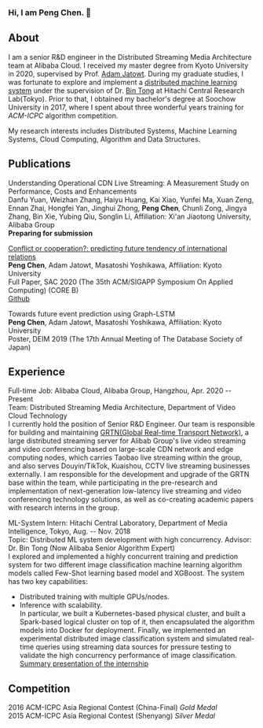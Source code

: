### Hi, I am Peng Chen. 👋 

## About

I am a senior R&D engineer in the Distributed Streaming Media Architecture team at Alibaba Cloud. I received my master degree from Kyoto University in 2020, supervised by Prof. [Adam Jatowt](https://adammo12.github.io/adamjatowt/). During my graduate studies, I was fortunate to explore and implement a [distributed machine learning system](https://github.com/Natureal/Distribution_intern) under the supervision of Dr. [Bin Tong](https://ieeexplore.ieee.org/author/37532385600) at Hitachi Central Research Lab(Tokyo). Prior to that, I obtained my bachelor's degree at Soochow University in 2017, where I spent about three wonderful years training for *ACM-ICPC* algorithm competition.

My research interests includes Distributed Systems, Machine Learning Systems, Cloud Computing, Algorithm and Data Structures.

## Publications

Understanding Operational CDN Live Streaming: A Measurement Study on Performance, Costs and Enhancements  
Danfu Yuan, Weizhan Zhang, Haiyu Huang, Kai Xiao, Yunfei Ma, Xuan Zeng, Ennan Zhai, Hongfei Yan, Jinghui Zhong, **Peng Chen**, Chunli Zong, Jingya Zhang, Bin Xie, Yubing Qiu, Songlin Li, Affiliation: Xi'an Jiaotong University, Alibaba Group  
**Preparing for submission**

[Conflict or cooperation?: predicting future tendency of international relations](https://dl.acm.org/doi/pdf/10.1145/3341105.3373929)   
**Peng Chen**, Adam Jatowt, Masatoshi Yoshikawa, Affiliation: Kyoto University  
Full Paper, SAC 2020 (The 35th ACM/SIGAPP Symposium On Applied Computing) (CORE B)  
[Github](https://github.com/Natureal/Conflict_Or_Cooperation)


Towards future event prediction using Graph-LSTM  
**Peng Chen**, Adam Jatowt, Masatoshi Yoshikawa, Affiliation: Kyoto University  
Poster, DEIM 2019 (The 17th Annual Meeting of The Database Society of Japan)

## Experience
Full-time Job: Alibaba Cloud, Alibaba Group, Hangzhou, Apr. 2020 -- Present  
Team: Distributed Streaming Media Architecture, Department of Video Cloud Technology  
I currently hold the position of Senior R\&D Engineer. Our team is responsible for building and maintaining  [GRTN(Global Real-time Transport Network)](https://mp.weixin.qq.com/s/RNLI1nAbXcXOx-x2rVTLWQ), a large distributed streaming server for Alibab Group's live video streaming and video conferencing based on large-scale CDN network and edge computing nodes, which carries Taobao live streaming within the group, and also serves Douyin/TikTok, Kuaishou, CCTV live streaming businesses externally. I am responsible for the development and upgrade of the GRTN base within the team, while participating in the pre-research and implementation of next-generation low-latency live streaming and video conferencing technology solutions, as well as co-creating academic papers with research interns in the group.


ML-System Intern: Hitachi Central Laboratory, Department of Media Intelligence, Tokyo, Aug. -- Nov. 2018  
Topic: Distributed ML system development with high concurrency. Advisor: Dr. Bin Tong (Now Alibaba Senior Algorithm Expert)  
I explored and implemented a highly concurrent training and prediction system for two different image classification machine learning algorithm models called Few-Shot learning based model and XGBoost. The system has two key capabilities:  
- Distributed training with multiple GPUs/nodes.  
- Inference with scalability.  
In particular, we built a Kubernetes-based physical cluster, and built a Spark-based logical cluster on top of it, then encapsulated the algorithm models into Docker for deployment. Finally, we implemented an experimental distributed image classification system and simulated real-time queries using streaming data sources for pressure testing to validate the high concurrency performance of image classification. [Summary presentation of the internship](https://github.com/Natureal/Distribution_intern/tree/master)



## Competition
2016 ACM-ICPC Asia Regional Contest (China-Final) *Gold Medal*  
2015 ACM-ICPC Asia Regional Contest (Shenyang) *Silver Medal*

<!--
**Natureal/Natureal** is a ✨ _special_ ✨ repository because its `README.md` (this file) appears on your GitHub profile.

Here are some ideas to get you started:

- 🔭 I’m currently working on ...
- 🌱 I’m currently learning ...
- 👯 I’m looking to collaborate on ...
- 🤔 I’m looking for help with ...
- 💬 Ask me about ...
- 📫 How to reach me: ...
- 😄 Pronouns: ...
- ⚡ Fun fact: ...
-->
